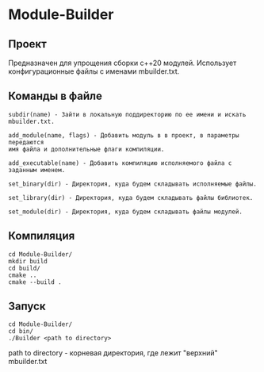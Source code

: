 # Module-Builder

## Проект
Предназначен для упрощения сборки c++20 модулей.
Использует конфигурационные файлы с именами mbuilder.txt.

## Команды в файле
    subdir(name) - Зайти в локальную поддиректорию по ее имени и искать mbuilder.txt.
    
    add_module(name, flags) - Добавить модуль в в проект, в параметры передаются
    имя файла и дополнительные флаги компиляции.
    
    add_executable(name) - Добавить компиляцию исполняемого файла с заданным именем.
    
    set_binary(dir) - Директория, куда будем складывать исполняемые файлы.
    
    set_library(dir) - Директория, куда будем складывать файлы библиотек.
    
    set_module(dir) - Директория, куда будем складывать файлы модулей.
    
## Компиляция
    cd Module-Builder/
    mkdir build
    cd build/
    cmake ..
    cmake --build .
    
## Запуск
    cd Module-Builder/
    cd bin/
    ./Builder <path to directory>
path to directory - корневая директория, где лежит "верхний" mbuilder.txt